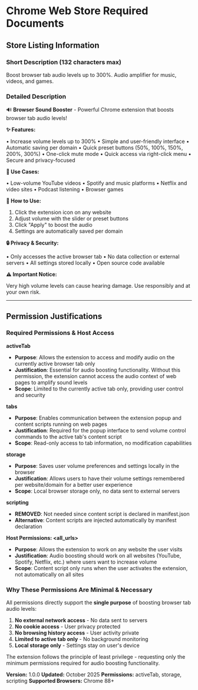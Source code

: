 # Chrome Web Store Required Documents

## Store Listing Information

### Short Description (132 characters max)

Boost browser tab audio levels up to 300%. Audio amplifier for music, videos, and games.

### Detailed Description

🔊 **Browser Sound Booster** - Powerful Chrome extension that boosts browser tab audio levels!

**✨ Features:**

• Increase volume levels up to 300%
• Simple and user-friendly interface
• Automatic saving per domain
• Quick preset buttons (50%, 100%, 150%, 200%, 300%)
• One-click mute mode
• Quick access via right-click menu
• Secure and privacy-focused

**🎯 Use Cases:**

• Low-volume YouTube videos
• Spotify and music platforms
• Netflix and video sites
• Podcast listening
• Browser games

**🔧 How to Use:**

1. Click the extension icon on any website
2. Adjust volume with the slider or preset buttons
3. Click "Apply" to boost the audio
4. Settings are automatically saved per domain

**🔒 Privacy & Security:**

• Only accesses the active browser tab
• No data collection or external servers
• All settings stored locally
• Open source code available

**⚠️ Important Notice:**

Very high volume levels can cause hearing damage. Use responsibly and at your own risk.

---

## Permission Justifications

### Required Permissions & Host Access

**activeTab**
- **Purpose**: Allows the extension to access and modify audio on the currently active browser tab only
- **Justification**: Essential for audio boosting functionality. Without this permission, the extension cannot access the audio context of web pages to amplify sound levels
- **Scope**: Limited to the currently active tab only, providing user control and security

**tabs**
- **Purpose**: Enables communication between the extension popup and content scripts running on web pages
- **Justification**: Required for the popup interface to send volume control commands to the active tab's content script
- **Scope**: Read-only access to tab information, no modification capabilities

**storage**
- **Purpose**: Saves user volume preferences and settings locally in the browser
- **Justification**: Allows users to have their volume settings remembered per website/domain for a better user experience
- **Scope**: Local browser storage only, no data sent to external servers

**scripting**
- **REMOVED**: Not needed since content script is declared in manifest.json
- **Alternative**: Content scripts are injected automatically by manifest declaration

**Host Permissions: <all_urls>**
- **Purpose**: Allows the extension to work on any website the user visits
- **Justification**: Audio boosting should work on all websites (YouTube, Spotify, Netflix, etc.) where users want to increase volume
- **Scope**: Content script only runs when the user activates the extension, not automatically on all sites

### Why These Permissions Are Minimal & Necessary

All permissions directly support the **single purpose** of boosting browser tab audio levels:

1. **No external network access** - No data sent to servers
2. **No cookie access** - User privacy protected
3. **No browsing history access** - User activity private
4. **Limited to active tab only** - No background monitoring
5. **Local storage only** - Settings stay on user's device

The extension follows the principle of least privilege - requesting only the minimum permissions required for audio boosting functionality.

**Version:** 1.0.0
**Updated:** October 2025
**Permissions:** activeTab, storage, scripting
**Supported Browsers:** Chrome 88+